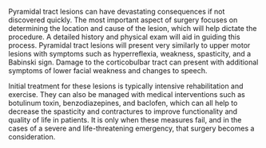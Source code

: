 Pyramidal tract lesions can have devastating consequences if not discovered quickly. The most important aspect of surgery focuses on determining the location and cause of the lesion, which will help dictate the procedure. A detailed history and physical exam will aid in guiding this process. Pyramidal tract lesions will present very similarly to upper motor lesions with symptoms such as hyperreflexia, weakness, spasticity, and a Babinski sign. Damage to the corticobulbar tract can present with additional symptoms of lower facial weakness and changes to speech.

Initial treatment for these lesions is typically intensive rehabilitation and exercise. They can also be managed with medical interventions such as botulinum toxin, benzodiazepines, and baclofen, which can all help to decrease the spasticity and contractures to improve functionality and quality of life in patients. It is only when these measures fail, and in the cases of a severe and life-threatening emergency, that surgery becomes a consideration.